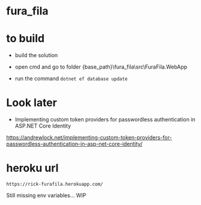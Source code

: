 # fura_fila

# to build
- build the solution

- open cmd and go to folder {base_path}\fura_fila\src\FuraFila.WebApp

- run the command `dotnet ef database update`


# Look later

- Implementing custom token providers for passwordless authentication in ASP.NET Core Identity

https://andrewlock.net/implementing-custom-token-providers-for-passwordless-authentication-in-asp-net-core-identity/

# heroku url

`https://rick-furafila.herokuapp.com/`

Still missing env variables... WIP